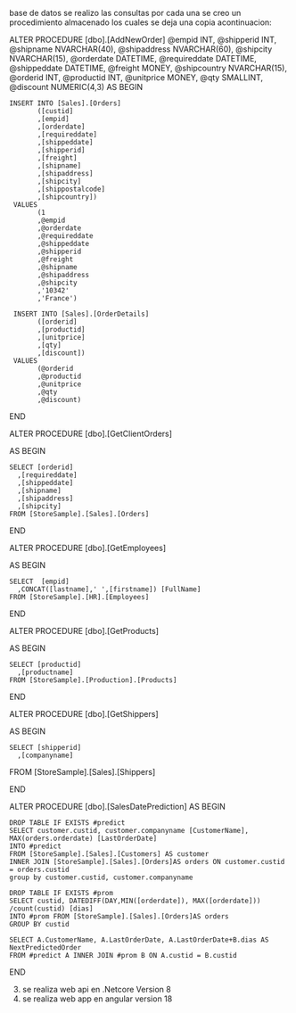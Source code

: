 base de datos se realizo las consultas por cada una se creo un procedimiento almacenado los cuales se deja una copia acontinuacion:

ALTER PROCEDURE [dbo].[AddNewOrder] 
	   @empid INT, 
	   @shipperid INT, 
	   @shipname NVARCHAR(40), 
	   @shipaddress NVARCHAR(60), 
	   @shipcity NVARCHAR(15),
       @orderdate DATETIME, 
	   @requireddate DATETIME, 
	   @shippeddate DATETIME, 
	   @freight MONEY, 
	   @shipcountry NVARCHAR(15),
	   @orderid INT,
       @productid INT,
       @unitprice MONEY,
       @qty SMALLINT,
       @discount NUMERIC(4,3)
AS
BEGIN
	
	INSERT INTO [Sales].[Orders]
           ([custid]
           ,[empid]
           ,[orderdate]
           ,[requireddate]
           ,[shippeddate]
           ,[shipperid]
           ,[freight]
           ,[shipname]
           ,[shipaddress]
           ,[shipcity]
           ,[shippostalcode]
           ,[shipcountry])
     VALUES
           (1
           ,@empid
           ,@orderdate
           ,@requireddate
           ,@shippeddate
           ,@shipperid
           ,@freight
           ,@shipname
           ,@shipaddress
           ,@shipcity
           ,'10342'
           ,'France')

	 INSERT INTO [Sales].[OrderDetails]
           ([orderid]
           ,[productid]
           ,[unitprice]
           ,[qty]
           ,[discount])
     VALUES
           (@orderid
           ,@productid
           ,@unitprice
           ,@qty
           ,@discount)
END

ALTER PROCEDURE [dbo].[GetClientOrders]
 
AS
BEGIN
	
	SELECT [orderid]
      ,[requireddate]
      ,[shippeddate]
      ,[shipname]
      ,[shipaddress]
      ,[shipcity]
	FROM [StoreSample].[Sales].[Orders]

END

ALTER PROCEDURE [dbo].[GetEmployees]
 
AS
BEGIN
	
	SELECT  [empid]
      ,CONCAT([lastname],' ',[firstname]) [FullName]
	FROM [StoreSample].[HR].[Employees]

END

ALTER PROCEDURE [dbo].[GetProducts]
 
AS
BEGIN
	
	SELECT [productid]
      ,[productname]
	FROM [StoreSample].[Production].[Products]

END

ALTER PROCEDURE [dbo].[GetShippers]
 
AS
BEGIN
	
	SELECT [shipperid]
      ,[companyname]
  FROM [StoreSample].[Sales].[Shippers]

END

ALTER PROCEDURE [dbo].[SalesDatePrediction] 
AS
BEGIN
	
	DROP TABLE IF EXISTS #predict
	SELECT customer.custid, customer.companyname [CustomerName], MAX(orders.orderdate) [LastOrderDate]
	INTO #predict
	FROM [StoreSample].[Sales].[Customers] AS customer
	INNER JOIN [StoreSample].[Sales].[Orders]AS orders ON customer.custid = orders.custid
	group by customer.custid, customer.companyname

	DROP TABLE IF EXISTS #prom
	SELECT custid, DATEDIFF(DAY,MIN([orderdate]), MAX([orderdate])) /count(custid) [dias]
	INTO #prom FROM [StoreSample].[Sales].[Orders]AS orders 
	GROUP BY custid

	SELECT A.CustomerName, A.LastOrderDate, A.LastOrderDate+B.dias AS NextPredictedOrder 
	FROM #predict A INNER JOIN #prom B ON A.custid = B.custid

END

3. se realiza web api en .Netcore Version 8
4. se realiza web app en angular version 18
